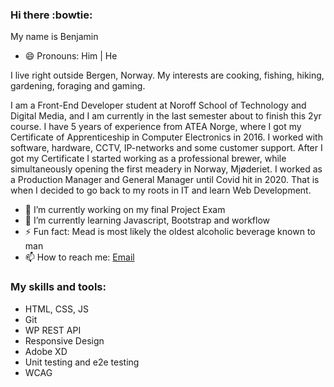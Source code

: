 ### Hi there :bowtie:

My name is Benjamin 
- 😄 Pronouns: Him | He

I live right outside Bergen, Norway. My interests are cooking, fishing, hiking, gardening, foraging and gaming.

I am a Front-End Developer student at Noroff School of Technology and Digital Media, and I am currently in the last semester about to finish this 2yr course.
I have 5 years of experience from ATEA Norge, where I got my Certificate of Apprenticeship in Computer Electronics in 2016.
I worked with software, hardware, CCTV, IP-networks and some customer support.
After I got my Certificate I started working as a professional brewer, while simultaneously opening the first meadery in Norway, Mjøderiet.
I worked as a Production Manager and General Manager until Covid hit in 2020. That is when I decided to go back to my roots in IT and learn
Web Development.

- 🔭 I’m currently working on my final Project Exam
- 🌱 I’m currently learning Javascript, Bootstrap and workflow
- ⚡ Fun fact: Mead is most likely the oldest alcoholic beverage known to man
- 📫 How to reach me: [Email](mailto:benjamin.londal@gmail.com?subject=[GitHub])

### My skills and tools:

- HTML, CSS, JS
- Git
- WP REST API
- Responsive Design
- Adobe XD
- Unit testing and e2e testing
- WCAG


<!--
**dvergnir/dvergnir** is a ✨ _special_ ✨ repository because its `README.md` (this file) appears on your GitHub profile.

Here are some ideas to get you started:

- 🔭 I’m currently working on ...
- 🌱 I’m currently learning ...
- 👯 I’m looking to collaborate on ...
- 🤔 I’m looking for help with ...
- 💬 Ask me about ...
- 📫 How to reach me: ...
- 😄 Pronouns: ...
- ⚡ Fun fact: ...
-->
